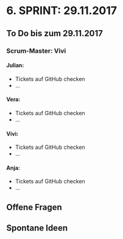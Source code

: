 # 6. SPRINT: 29.11.2017
## To Do bis zum 29.11.2017
### Scrum-Master: Vivi

#### Julian:
* Tickets auf GitHub checken
* ...

#### Vera:
* Tickets auf GitHub checken
* ...

#### Vivi:
* Tickets auf GitHub checken
* ...

#### Anja:
* Tickets auf GitHub checken
* ...


## Offene Fragen

## Spontane Ideen